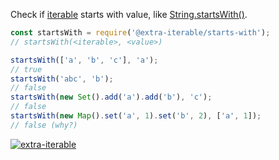 Check if [iterable] starts with value, like [String.startsWith()].

```javascript
const startsWith = require('@extra-iterable/starts-with');
// startsWith(<iterable>, <value>)

startsWith(['a', 'b', 'c'], 'a');
// true
startsWith('abc', 'b');
// false
startsWith(new Set().add('a').add('b'), 'c');
// false
startsWith(new Map().set('a', 1).set('b', 2), ['a', 1]);
// false (why?)
```


[![extra-iterable](https://i.imgur.com/KR83Nzx.jpg)](https://www.npmjs.com/package/extra-iterable)

[iterable]: https://developer.mozilla.org/en-US/docs/Web/JavaScript/Reference/Iteration_protocols
[String.startsWith()]: https://developer.mozilla.org/en-US/docs/Web/JavaScript/Reference/Global_Objects/String/startsWith
